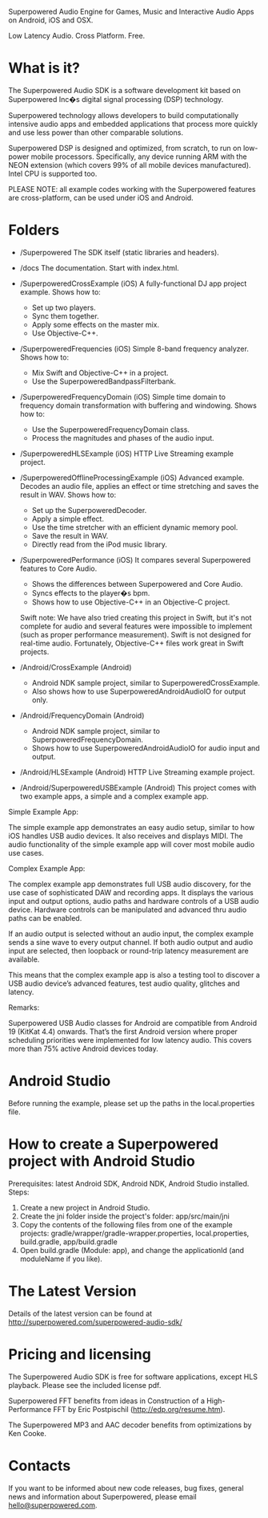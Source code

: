 Superpowered Audio Engine for Games, Music and Interactive Audio Apps on Android, iOS and OSX.

Low Latency Audio. Cross Platform. Free.


# What is it?

The Superpowered Audio SDK is a software development kit based on Superpowered Inc�s digital signal processing (DSP) technology.

Superpowered technology allows developers to build computationally intensive audio apps and embedded applications that process more quickly and use less power than other comparable solutions.

Superpowered DSP is designed and optimized, from scratch, to run on low-power mobile processors. Specifically, any device running ARM with the NEON extension (which covers 99% of all mobile devices manufactured). Intel CPU is supported too.

PLEASE NOTE: all example codes working with the Superpowered features are cross-platform, can be used under iOS and Android.

# Folders

- /Superpowered
The SDK itself (static libraries and headers).

- /docs
The documentation. Start with index.html.

- /SuperpoweredCrossExample (iOS)
A fully-functional DJ app project example. Shows how to:

	* Set up two players.
	* Sync them together.
	* Apply some effects on the master mix.
	* Use Objective-C++.

- /SuperpoweredFrequencies (iOS)
Simple 8-band frequency analyzer. Shows how to:

	* Mix Swift and Objective-C++ in a project.
	* Use the SuperpoweredBandpassFilterbank.

- /SuperpoweredFrequencyDomain (iOS)
Simple time domain to frequency domain transformation with buffering and windowing. Shows how to:

	* Use the SuperpoweredFrequencyDomain class.
	* Process the magnitudes and phases of the audio input.

- /SuperpoweredHLSExample (iOS)
HTTP Live Streaming example project.

- /SuperpoweredOfflineProcessingExample (iOS)
Advanced example. Decodes an audio file, applies an effect or time stretching and saves the result in WAV. Shows how to:

	* Set up the SuperpoweredDecoder.
	* Apply a simple effect.
	* Use the time stretcher with an efficient dynamic memory pool.
	* Save the result in WAV.
	* Directly read from the iPod music library.- /SuperpoweredPerformance (iOS)
It compares several Superpowered features to Core Audio.

	* Shows the differences between Superpowered and Core Audio.
	* Syncs effects to the player�s bpm.
	* Shows how to use Objective-C++ in an Objective-C project.

	Swift note:
	We have also tried creating this project in Swift, but it's not complete for audio and several features were impossible to implement (such as proper performance measurement). Swift is not designed for real-time audio. Fortunately, Objective-C++ files work great in Swift projects.
- /Android/CrossExample (Android)
	* Android NDK sample project, similar to SuperpoweredCrossExample.
	* Also shows how to use SuperpoweredAndroidAudioIO for output only.

- /Android/FrequencyDomain (Android)
	* Android NDK sample project, similar to SuperpoweredFrequencyDomain.
	* Shows how to use SuperpoweredAndroidAudioIO for audio input and output.

- /Android/HLSExample (Android)
HTTP Live Streaming example project.

- /Android/SuperpoweredUSBExample (Android)
This project comes with two example apps, a simple and a complex example app.

Simple Example App:

The simple example app demonstrates an easy audio setup, similar to how iOS handles USB audio devices. It also receives and displays MIDI. The audio functionality of the simple example app will cover most mobile audio use cases.

Complex Example App:

The complex example app demonstrates full USB audio discovery, for the use case of sophisticated DAW and recording apps. It displays the various input and output options, audio paths and hardware controls of a USB audio device. Hardware controls can be manipulated and advanced thru audio paths can be enabled.

If an audio output is selected without an audio input, the complex example sends a sine wave to every output channel. If both audio output and audio input are selected, then loopback or round-trip latency measurement are available.

This means that the complex example app is also a testing tool to discover a USB audio device’s advanced features, test audio quality, glitches and latency.

Remarks:

Superpowered USB Audio classes for Android are compatible from Android 19 (KitKat 4.4) onwards. That’s the first Android version where proper scheduling priorities were implemented for low latency audio. This covers more than 75% active Android devices today.


# Android Studio

Before running the example, please set up the paths in the local.properties file.


# How to create a Superpowered project with Android Studio

Prerequisites: latest Android SDK, Android NDK, Android Studio installed. Steps:

1. Create a new project in Android Studio.
2. Create the jni folder inside the project's folder: app/src/main/jni
3. Copy the contents of the following files from one of the example projects: gradle/wrapper/gradle-wrapper.properties, local.properties, build.gradle, app/build.gradle
4. Open build.gradle (Module: app), and change the applicationId (and moduleName if you like).


# The Latest Version

Details of the latest version can be found at http://superpowered.com/superpowered-audio-sdk/# Pricing and licensing

The Superpowered Audio SDK is free for software applications, except HLS playback. Please see the included license pdf.

Superpowered FFT benefits from ideas in Construction of a High-Performance FFT by Eric Postpischil (http://edp.org/resume.htm).

The Superpowered MP3 and AAC decoder benefits from optimizations by Ken Cooke.


# Contacts

If you want to be informed about new code releases, bug fixes, general news and information about Superpowered, please email hello@superpowered.com.
